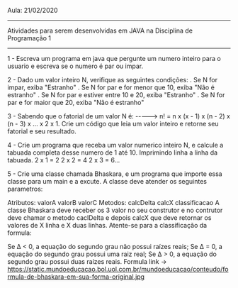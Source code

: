 Aula: 21/02/2020
________
Atividades para serem desenvolvidas em JAVA na Disciplina de Programação 1
___________________________________________________________________________

1 - Escreva um programa em java que pergunte um numero inteiro para o usuario
e escreva se o numero é par ou impar.

2 - Dado um valor inteiro N, verifique as seguintes condições:
	. Se N for impar, exiba "Estranho"
	. Se N for par e for menor que 10, exiba "Não é estranho"
	. Se N for par e estiver entre 10 e 20, exiba "Estranho"
	. Se N for par e for maior que 20, exiba "Não é estranho"

3 - Sabendo que o fatorial de um valor N é:
	-----> n! = n x (x - 1) x (n - 2) x (n - 3) x ... x 2 x 1.
    Crie um código que leia um valor inteiro e retorne seu fatorial e 
    seu resultado.

4 - Crie um programa que receba um valor numerico inteiro N, e calcule a tabuada completa desse numero de 1 até 10. Imprimindo linha a linha da tabuada.
	2 x 1 = 2
	2 x 2 = 4
	2 x 3 = 6... 
	
5 - Crie uma classe chamada Bhaskara, e um programa que importe essa classe para um main e a excute. A classe deve atender os seguintes parametros:

Atributos:
valorA
valorB
valorC
Metodos:
calcDelta
calcX
classificacao
A classe Bhaskara deve receber os 3 valor no seu construtor e no contrutor deve chamar o metodo caclDelta e depois calcX que deve retornar os valores de X linha e X duas linhas. Atente-se para a classificação da formula:

Se Δ < 0, a equação do segundo grau não possui raízes reais;
Se Δ = 0, a equação do segundo grau possui uma raiz real;
Se Δ > 0, a equação do segundo grau possui duas raízes reais. Formula link -> https://static.mundoeducacao.bol.uol.com.br/mundoeducacao/conteudo/formula-de-bhaskara-em-sua-forma-original.jpg



